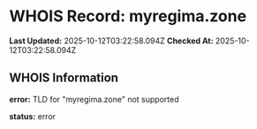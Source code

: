 # WHOIS Record: myregima.zone

**Last Updated:** 2025-10-12T03:22:58.094Z
**Checked At:** 2025-10-12T03:22:58.094Z

## WHOIS Information

**error:** TLD for "myregima.zone" not supported

**status:** error

